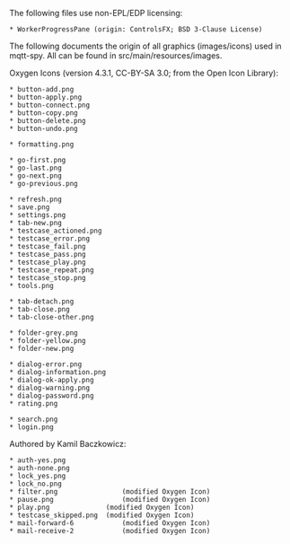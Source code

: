 The following files use non-EPL/EDP licensing:

    * WorkerProgressPane (origin: ControlsFX; BSD 3-Clause License)

The following documents the origin of all graphics (images/icons) used in mqtt-spy. All can be found in src/main/resources/images.

Oxygen Icons (version 4.3.1, CC-BY-SA 3.0; from the Open Icon Library):

    * button-add.png
    * button-apply.png
    * button-connect.png
    * button-copy.png
    * button-delete.png
    * button-undo.png
    
    * formatting.png
    
    * go-first.png
    * go-last.png
    * go-next.png
    * go-previous.png
    
    * refresh.png
    * save.png
    * settings.png
    * tab-new.png
    * testcase_actioned.png
    * testcase_error.png
    * testcase_fail.png
    * testcase_pass.png
    * testcase_play.png
    * testcase_repeat.png
    * testcase_stop.png
    * tools.png
    
    * tab-detach.png
    * tab-close.png
    * tab-close-other.png
    
    * folder-grey.png
    * folder-yellow.png
    * folder-new.png

	* dialog-error.png
	* dialog-information.png  
	* dialog-ok-apply.png
	* dialog-warning.png
	* dialog-password.png
	* rating.png
	
	* search.png
	* login.png
     
Authored by Kamil Baczkowicz:

	* auth-yes.png
	* auth-none.png
	* lock_yes.png
	* lock_no.png    
	* filter.png 				(modified Oxygen Icon)
	* pause.png 				(modified Oxygen Icon)
	* play.png 				(modified Oxygen Icon)  
	* testcase_skipped.png	(modified Oxygen Icon)
	* mail-forward-6 			(modified Oxygen Icon)
	* mail-receive-2 			(modified Oxygen Icon)
	 